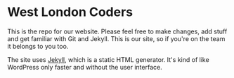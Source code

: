West London Coders
====================

This is the repo for our website. Please feel free to make changes, add stuff and get familiar with Git and Jekyll. This is our site, so if you're on the team it belongs to you too.

The site uses [Jekyll](https://jekyllrb.com/), which is a static HTML generator. It's kind of like WordPress only faster and without the user interface.

